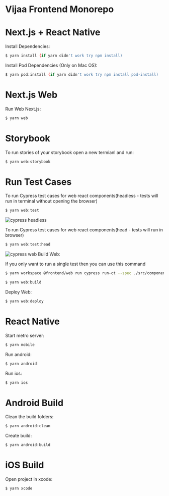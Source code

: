 # Vijaa Frontend Monorepo

# Next.js + React Native

Install Dependencies:

```sh
$ yarn install (if yarn didn't work try npm install)
```

Install Pod Dependencies (Only on Mac OS):

```sh
$ yarn pod:install (if yarn didn't work try npm install pod-install)
```

# Next.js Web

Run Web Next.js:

```sh
$ yarn web
```

# Storybook

To run stories of your storybook open a new termianl and run:

```sh
$ yarn web:storybook
```

# Run Test Cases

To run Cypress test cases for web react components(headless - tests will run in terminal without opening the browser)

```sh
$ yarn web:test
```

![cypress headless](https://github.com/Codemarket2/drreamz-frontend2/blob/vivekt/images/cypress_headless.jpg?raw=true)

To run Cypress test cases for web react components(head - tests will run in browser)

```sh
$ yarn web:test:head
```

![cypress web](https://github.com/Codemarket2/drreamz-frontend2/blob/vivekt/images/cypress_web.jpg?raw=true)
Build Web:

If you only want to run a single test then you can use this command

```sh
$ yarn workspace @frontend/web run cypress run-ct --spec ./src/components/<path-to-your-test-file>
```

```sh
$ yarn web:build
```

Deploy Web:

```sh
$ yarn web:deploy
```

# React Native

Start metro server:

```sh
$ yarn mobile
```

Run android:

```sh
$ yarn android
```

Run ios:

```sh
$ yarn ios
```

# Android Build

Clean the build folders:

```sh
$ yarn android:clean
```

Create build:

```sh
$ yarn android:build
```

# iOS Build

Open project in xcode:

```sh
$ yarn xcode
```
